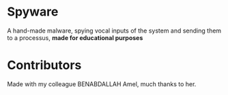 # Spyware
A hand-made malware, spying vocal inputs of the system and sending them to a processus, **made for educational purposes**

# Contributors
Made with my colleague BENABDALLAH Amel, much thanks to her.
